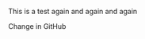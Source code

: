 This is a test again and again and again

Change in GitHub

<!--stackedit_data:
eyJoaXN0b3J5IjpbMTM0NDIwNDI2M119
-->
